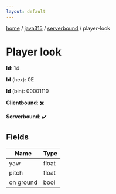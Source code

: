 ```yaml
---
layout: default
---
```


[home](/)  /  [java315](/protocol/java315)  /  [serverbound](/protocol/java315/serverbound)  /  player-look

# Player look

**Id**: 14

**Id** (hex): 0E

**Id** (bin): 00001110

**Clientbound**: ✖️

**Serverbound**: ✔️

## Fields

Name | Type
---|---
yaw | float
pitch | float
on ground | bool
